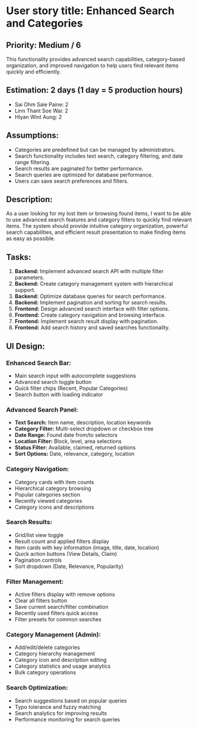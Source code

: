 # User story title: Enhanced Search and Categories

## Priority: Medium / 6

This functionality provides advanced search capabilities, category-based organization, and improved navigation to help users find relevant items quickly and efficiently.

## Estimation: 2 days (1 day = 5 production hours)

* Sai Ohm Saie Paine: 2
* Linn Thant Soe Wai: 2
* Hlyan Wint Aung: 2

## Assumptions:

* Categories are predefined but can be managed by administrators.
* Search functionality includes text search, category filtering, and date range filtering.
* Search results are paginated for better performance.
* Search queries are optimized for database performance.
* Users can save search preferences and filters.

## Description:

As a user looking for my lost item or browsing found items, I want to be able to use advanced search features and category filters to quickly find relevant items. The system should provide intuitive category organization, powerful search capabilities, and efficient result presentation to make finding items as easy as possible.

## Tasks:

1. **Backend:** Implement advanced search API with multiple filter parameters.
2. **Backend:** Create category management system with hierarchical support.
3. **Backend:** Optimize database queries for search performance.
4. **Backend:** Implement pagination and sorting for search results.
5. **Frontend:** Design advanced search interface with filter options.
6. **Frontend:** Create category navigation and browsing interface.
7. **Frontend:** Implement search result display with pagination.
8. **Frontend:** Add search history and saved searches functionality.

## UI Design:

### Enhanced Search Bar:
* Main search input with autocomplete suggestions
* Advanced search toggle button
* Quick filter chips (Recent, Popular Categories)
* Search button with loading indicator

### Advanced Search Panel:
* **Text Search:** Item name, description, location keywords
* **Category Filter:** Multi-select dropdown or checkbox tree
* **Date Range:** Found date from/to selectors
* **Location Filter:** Block, level, area selections
* **Status Filter:** Available, claimed, returned options
* **Sort Options:** Date, relevance, category, location

### Category Navigation:
* Category cards with item counts
* Hierarchical category browsing
* Popular categories section
* Recently viewed categories
* Category icons and descriptions

### Search Results:
* Grid/list view toggle
* Result count and applied filters display
* Item cards with key information (image, title, date, location)
* Quick action buttons (View Details, Claim)
* Pagination controls
* Sort dropdown (Date, Relevance, Popularity)

### Filter Management:
* Active filters display with remove options
* Clear all filters button
* Save current search/filter combination
* Recently used filters quick access
* Filter presets for common searches

### Category Management (Admin):
* Add/edit/delete categories
* Category hierarchy management
* Category icon and description editing
* Category statistics and usage analytics
* Bulk category operations

### Search Optimization:
* Search suggestions based on popular queries
* Typo tolerance and fuzzy matching
* Search analytics for improving results
* Performance monitoring for search queries
